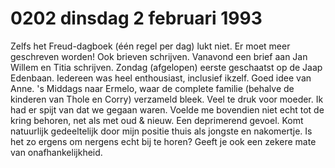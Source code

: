 # 0202 dinsdag 2 februari 1993
Zelfs het Freud-dagboek (één regel per dag) lukt niet. Er moet meer geschreven worden! Ook brieven schrijven. Vanavond een brief aan Jan Willem en Titia schrijven. Zondag (afgelopen) eerste geschaatst op de Jaap Edenbaan. Iedereen was heel enthousiast, inclusief ikzelf. Goed idee van Anne. 's Middags naar Ermelo, waar de complete familie (behalve de kinderen van Thole en Corry) verzameld bleek. Veel te druk voor moeder. Ik had er spijt van dat we gegaan waren. Voelde me bovendien niet echt tot de kring behoren, net als met oud & nieuw. Een deprimerend gevoel. Komt natuurlijk gedeeltelijk door mijn positie thuis als jongste en nakomertje. Is het zo ergens om nergens echt bij te horen? Geeft je ook een zekere mate van onafhankelijkheid.